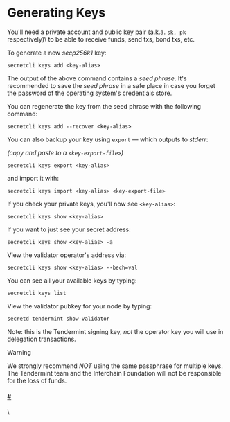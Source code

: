 # Generating Keys

You'll need a private account and public key pair (a.k.a. `sk, pk` respectively)\ to be able to receive funds, send txs, bond txs, etc.

To generate a new _secp256k1_ key:

```
secretcli keys add <key-alias>
```

The output of the above command contains a _seed phrase_. It's recommended to save the _seed phrase_ in a safe place in case you forget the password of the operating system's credentials store.

You can regenerate the key from the seed phrase with the following command:

```
secretcli keys add --recover <key-alias>
```

You can also backup your key using `export` — which outputs to _stderr_:

_(copy and paste to a `<key-export-file>`)_

```
secretcli keys export <key-alias>
```

and import it with:

```
secretcli keys import <key-alias> <key-export-file>
```

If you check your private keys, you'll now see `<key-alias>`:

```
secretcli keys show <key-alias>
```

If you want to just see your secret address:

```
secretcli keys show <key-alias> -a
```

View the validator operator's address via:

```
secretcli keys show <key-alias> --bech=val
```

You can see all your available keys by typing:

```
secretcli keys list
```

View the validator pubkey for your node by typing:

```
secretd tendermint show-validator
```

Note: this is the Tendermint signing key, _not_ the operator key you will use in delegation transactions.

Warning

We strongly recommend _NOT_ using the same passphrase for multiple keys. The Tendermint team and the Interchain Foundation will not be responsible for the loss of funds.

#### [#](https://docs.scrt.network/cli/secretcli.html#generate-multisig-public-keys) <a href="#generate-multisig-public-keys" id="generate-multisig-public-keys"></a>

\
